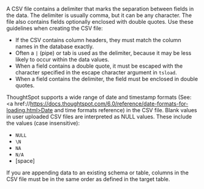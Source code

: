 A CSV file contains a delimiter that marks the separation between fields in the data. The delimiter is usually comma, but it can be any character.
The file also contains fields optionally enclosed with double quotes. Use these guidelines when creating the CSV file:

-   If the CSV contains column headers, they must match the column names in the database exactly.
-   Often a `|` (pipe) or tab is used as the delimiter, because it may be less likely to occur within the data values.
-   When a field contains a double quote, it must be escaped with the character specified in the escape character argument in `tsload`.
-   When a field contains the delimiter, the field must be enclosed in double quotes.

ThoughtSpot supports a wide range of date and timestamp formats (See: <a href://https://docs.thoughtspot.com/6.0/reference/date-formats-for-loading.html>Date and time formats reference</a>) in the CSV file. Blank values in user uploaded CSV files are interpreted as NULL values. These include the values (case insensitive):

-   `NULL`
-   `\N`
-   `NA`
-   `N/A`
-   [space]

If you are appending data to an existing schema or table, columns in the CSV file must be in the same order as defined in the target table.
